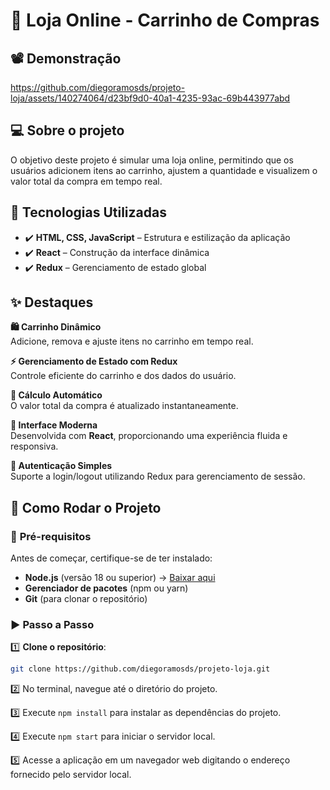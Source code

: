 # 🛒 Loja Online - Carrinho de Compras  

## 📽️ Demonstração 
https://github.com/diegoramosds/projeto-loja/assets/140274064/d23bf9d0-40a1-4235-93ac-69b443977abd 


## 💻 Sobre o projeto  
O objetivo deste projeto é simular uma loja online, permitindo que os usuários adicionem itens ao carrinho, ajustem a quantidade e visualizem o valor total da compra em tempo real.  


## 🚀 Tecnologias Utilizadas  
- ✔️ **HTML, CSS, JavaScript** – Estrutura e estilização da aplicação  
- ✔️ **React** – Construção da interface dinâmica  
- ✔️ **Redux** – Gerenciamento de estado global  



## ✨ Destaques  
**🛍️ Carrinho Dinâmico**  
Adicione, remova e ajuste itens no carrinho em tempo real.  

**⚡ Gerenciamento de Estado com Redux**  
Controle eficiente do carrinho e dos dados do usuário.  

**🧮 Cálculo Automático**  
O valor total da compra é atualizado instantaneamente.  

**🎨 Interface Moderna**  
Desenvolvida com **React**, proporcionando uma experiência fluida e responsiva.  

**🔐 Autenticação Simples**  
Suporte a login/logout utilizando Redux para gerenciamento de sessão.  



## 🚀 Como Rodar o Projeto  

### 🔧 **Pré-requisitos**  
Antes de começar, certifique-se de ter instalado:  
- **Node.js** (versão 18 ou superior) → [Baixar aqui](https://nodejs.org/)  
- **Gerenciador de pacotes** (npm ou yarn)  
- **Git** (para clonar o repositório)  


### ▶️ **Passo a Passo**  

1️⃣ **Clone o repositório**:  
```bash
git clone https://github.com/diegoramosds/projeto-loja.git
```
2️⃣ No terminal, navegue até o diretório do projeto.<br>

3️⃣ Execute `npm install` para instalar as dependências do projeto.<br>

4️⃣ Execute `npm start` para iniciar o servidor local.<br>

5️⃣ Acesse a aplicação em um navegador web digitando o endereço fornecido pelo servidor local.<br>


